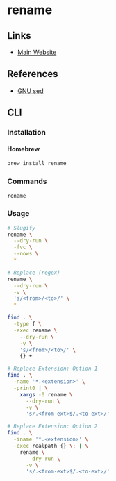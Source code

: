# rename

## Links

- [Main Website](http://plasmasturm.org/code/rename/)

## References

- [GNU sed](/gnu/sed#examples)

## CLI

### Installation

#### Homebrew

```sh
brew install rename
```

### Commands

```sh
rename
```

### Usage

<!--
rename -f 'y/A-Z/a-z/' *
-->

```sh
# Slugify
rename \
  --dry-run \
  -fvc \
  --nows \
  *

# Replace (regex)
rename \
  --dry-run \
  -v \
  's/<from>/<to>/' \
  *

find . \
  -type f \
  -exec rename \
    --dry-run \
    -v \
    's/<from>/<to>/' \
    {} +

# Replace Extension: Option 1
find . \
  -name '*.<extension>' \
  -print0 | \
    xargs -0 rename \
      --dry-run \
      -v \
      's/.<from-ext>$/.<to-ext>/'

# Replace Extension: Option 2
find . \
  -iname '*.<extension>' \
  -exec realpath {} \; | \
    rename \
      --dry-run \
      -v \
      's/.<from-ext>$/.<to-ext>/'
```
